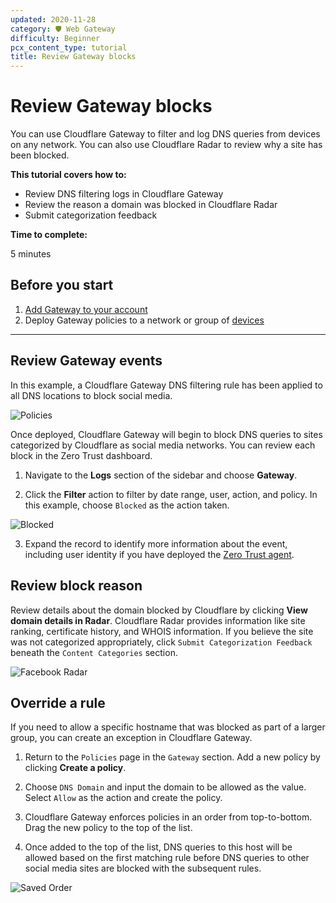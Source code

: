 ```yaml
---
updated: 2020-11-28
category: 🛡️ Web Gateway
difficulty: Beginner
pcx_content_type: tutorial
title: Review Gateway blocks
---
```


# Review Gateway blocks

You can use Cloudflare Gateway to filter and log DNS queries from devices on any network. You can also use Cloudflare Radar to review why a site has been blocked.

**This tutorial covers how to:**

- Review DNS filtering logs in Cloudflare Gateway
- Review the reason a domain was blocked in Cloudflare Radar
- Submit categorization feedback

**Time to complete:**

5 minutes

## Before you start

1.  [Add Gateway to your account](/cloudflare-one/setup/)
1.  Deploy Gateway policies to a network or group of [devices](/cloudflare-one/policies/filtering/dns-policies/)

---

## Review Gateway events

In this example, a Cloudflare Gateway DNS filtering rule has been applied to all DNS locations to block social media.

![Policies](/cloudflare-one/static/secure-web-gateway/review-gateway-block/block-social.png)

Once deployed, Cloudflare Gateway will begin to block DNS queries to sites categorized by Cloudflare as social media networks. You can review each block in the Zero Trust dashboard.

1. Navigate to the **Logs** section of the sidebar and choose **Gateway**.

2. Click the **Filter** action to filter by date range, user, action, and policy. In this example, choose `Blocked` as the action taken.

![Blocked](/cloudflare-one/static/secure-web-gateway/review-gateway-block/blocked.png)

3. Expand the record to identify more information about the event, including user identity if you have deployed the [Zero Trust agent](/cloudflare-one/connections/connect-devices/).


## Review block reason

Review details about the domain blocked by Cloudflare by clicking **View domain details in Radar**. Cloudflare Radar provides information like site ranking, certificate history, and WHOIS information. If you believe the site was not categorized appropriately, click `Submit Categorization Feedback` beneath the `Content Categories` section.

![Facebook Radar](/cloudflare-one/static/secure-web-gateway/review-gateway-block/facebook-radar.png)

## Override a rule

If you need to allow a specific hostname that was blocked as part of a larger group, you can create an exception in Cloudflare Gateway.

1. Return to the `Policies` page in the `Gateway` section. Add a new policy by clicking **Create a policy**.

2. Choose `DNS Domain` and input the domain to be allowed as the value. Select `Allow` as the action and create the policy.

3. Cloudflare Gateway enforces policies in an order from top-to-bottom. Drag the new policy to the top of the list.

4. Once added to the top of the list, DNS queries to this host will be allowed based on the first matching rule before DNS queries to other social media sites are blocked with the subsequent rules.

![Saved Order](/cloudflare-one/static/secure-web-gateway/review-gateway-block/after-order.png)
